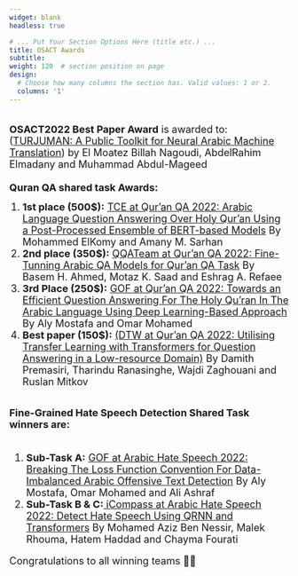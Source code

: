 ```yaml
---
widget: blank
headless: true

# ... Put Your Section Options Here (title etc.) ...
title: OSACT Awards
subtitle:
weight: 120  # section position on page
design:
  # Choose how many columns the section has. Valid values: 1 or 2.
  columns: '1'
---
```

<div class="container">
        <div class="row">
          <div class="col-lg-8 mx-auto">
            <p class="lead"><font size = "4">
            <br>
            <b><b>OSACT2022 Best Paper Award</b></b> is awarded to:
            <br>
            (<a href = "http://www.lrec-conf.org/proceedings/lrec2022/workshops/OSACT/pdf/2022.osact-1.1.pdf">TURJUMAN: A Public Toolkit for Neural Arabic Machine Translation</a>) by El Moatez Billah Nagoudi, AbdelRahim Elmadany and Muhammad Abdul-Mageed
            <br>
            <br>
            <b><b>Quran QA shared task Awards:</b></b>
            <br>
            <ol type = '1' style = "font-weight: 400">
            <li> <b>1st place (500$):</b> <a href = "http://www.lrec-conf.org/proceedings/lrec2022/workshops/OSACT/pdf/2022.osact-1.19.pdf">TCE at Qur’an QA 2022: Arabic Language Question Answering Over Holy Qur’an Using a Post-Processed Ensemble of BERT-based Models</a> By Mohammed ElKomy and Amany M. Sarhan </li>
            <li> <b>2nd place (350$):</b> <a href = "http://www.lrec-conf.org/proceedings/lrec2022/workshops/OSACT/pdf/2022.osact-1.16.pdf">QQATeam at Qur’an QA 2022: Fine-Tunning Arabic QA Models for Qur’an QA Task</a> By Basem H. Ahmed, Motaz K. Saad and Eshrag A. Refaee</li>
            <li><b>3rd Place (250$):</b> <a href = "http://www.lrec-conf.org/proceedings/lrec2022/workshops/OSACT/pdf/2022.osact-1.12.pdf">GOF at Qur’an QA 2022: Towards an Efficient Question Answering For The Holy Qu’ran In The Arabic Language Using Deep Learning-Based Approach</a> By Aly Mostafa and Omar Mohamed</li>
            <li><b>Best paper (150$):</b> <a href = "http://www.lrec-conf.org/proceedings/lrec2022/workshops/OSACT/pdf/2022.osact-1.10.pdf">(DTW at Qur’an QA 2022: Utilising Transfer Learning with Transformers for Question Answering in a Low-resource Domain)</a> By Damith Premasiri, Tharindu Ranasinghe, Wajdi Zaghouani and Ruslan Mitkov
            </li>
            </ol>
            <br>
            <b>Fine-Grained Hate Speech Detection Shared Task winners are:</b>
            <br>
            <br>
            <ol type = '1' style = "font-weight: 400">
            <li><b>Sub-Task A:</b> <a href = "http://www.lrec-conf.org/proceedings/lrec2022/workshops/OSACT/pdf/2022.osact-1.21.pdf">GOF at Arabic Hate Speech 2022: Breaking The Loss Function Convention For Data-Imbalanced Arabic Offensive Text Detection</a> By Aly Mostafa, Omar Mohamed and Ali Ashraf</li>
            <li><b>Sub-Task B & C:</b><a href = "http://www.lrec-conf.org/proceedings/lrec2022/workshops/OSACT/pdf/2022.osact-1.22.pdf"> iCompass at Arabic Hate Speech 2022: Detect Hate Speech Using QRNN and Transformers</a> By Mohamed Aziz Ben Nessir, Malek Rhouma, Hatem Haddad and Chayma Fourati</li>
            </ol>  
            Congratulations to all winning teams 👏🎉         
            </p>
          </div>
        </div>
</div>            

